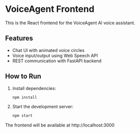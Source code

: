 # VoiceAgent Frontend

This is the React frontend for the VoiceAgent AI voice assistant.

## Features
- Chat UI with animated voice circles
- Voice input/output using Web Speech API
- REST communication with FastAPI backend

## How to Run

1. Install dependencies:
   ```bash
   npm install
   ```
2. Start the development server:
   ```bash
   npm start
   ```

The frontend will be available at http://localhost:3000
